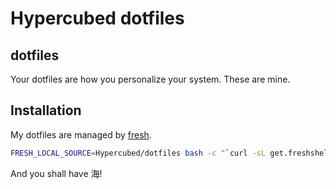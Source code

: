 # Hypercubed dotfiles

## dotfiles

Your dotfiles are how you personalize your system. These are mine.

## Installation

My dotfiles are managed by [fresh].

[fresh]: http://freshshell.com

``` sh
FRESH_LOCAL_SOURCE=Hypercubed/dotfiles bash -c "`curl -sL get.freshshell.com`"
```

And you shall have 海!
